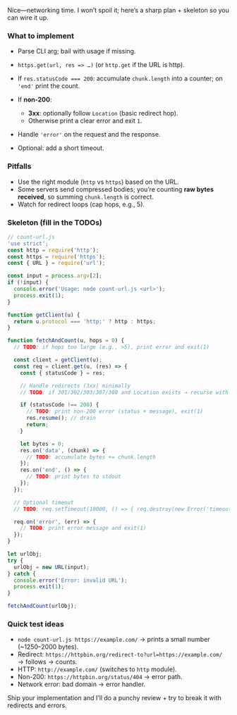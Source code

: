 Nice—networking time. I won’t spoil it; here’s a sharp plan + skeleton so you can wire it up.

### What to implement

* Parse CLI arg; bail with usage if missing.
* `https.get(url, res => …)` (or `http.get` if the URL is http).
* If `res.statusCode === 200`: accumulate `chunk.length` into a counter; on `'end'` print the count.
* If **non-200**:

  * **3xx**: optionally follow `Location` (basic redirect hop).
  * Otherwise print a clear error and exit `1`.
* Handle `'error'` on the request and the response.
* Optional: add a short timeout.

### Pitfalls

* Use the right module (`http` vs `https`) based on the URL.
* Some servers send compressed bodies; you’re counting **raw bytes received**, so summing `chunk.length` is correct.
* Watch for redirect loops (cap hops, e.g., 5).

### Skeleton (fill in the TODOs)

```js
// count-url.js
'use strict';
const http = require('http');
const https = require('https');
const { URL } = require('url');

const input = process.argv[2];
if (!input) {
  console.error('Usage: node count-url.js <url>');
  process.exit(1);
}

function getClient(u) {
  return u.protocol === 'http:' ? http : https;
}

function fetchAndCount(u, hops = 0) {
  // TODO: if hops too large (e.g., >5), print error and exit(1)

  const client = getClient(u);
  const req = client.get(u, (res) => {
    const { statusCode } = res;

    // Handle redirects (3xx) minimally
    // TODO: if 301/302/303/307/308 and Location exists → recurse with new URL, hops+1

    if (statusCode !== 200) {
      // TODO: print non-200 error (status + message), exit(1)
      res.resume(); // drain
      return;
    }

    let bytes = 0;
    res.on('data', (chunk) => {
      // TODO: accumulate bytes += chunk.length
    });
    res.on('end', () => {
      // TODO: print bytes to stdout
    });
  });

  // Optional timeout
  // TODO: req.setTimeout(10000, () => { req.destroy(new Error('timeout')); });

  req.on('error', (err) => {
    // TODO: print error message and exit(1)
  });
}

let urlObj;
try {
  urlObj = new URL(input);
} catch {
  console.error('Error: invalid URL');
  process.exit(1);
}

fetchAndCount(urlObj);
```

### Quick test ideas

* `node count-url.js https://example.com/` → prints a small number (\~1250–2000 bytes).
* Redirect: `https://httpbin.org/redirect-to?url=https://example.com/` → follows → counts.
* HTTP: `http://example.com/` (switches to `http` module).
* Non-200: `https://httpbin.org/status/404` → error path.
* Network error: bad domain → error handler.

Ship your implementation and I’ll do a punchy review + try to break it with redirects and errors.
